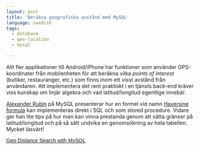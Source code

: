 ```yaml
---
layout: post
title: 'Beräkna geografiska avstånd med MySQL'
language: swedish
tags:
  - database
  - geo-location
  - mysql

---
```


<p>Allt fler applikationer till Android/iPhone har funktioner som använder GPS-koordinater från mobilenheten för att beräkna vilka <i>points of interest</i> (butiker, restauranger, etc.) som finns inom ett visst avstånd från användaren. Att implementera det rent praktiskt i en tjänsts back-end kräver viss kunskap om linjär algebra och vad latitud/longitud egentlige innebär.</p>

<p><a href="http://www.arubin.org/blog/" target="_blank">Alexander Rubin</a> på MySQL presenterar hur en formel vid namn <a href="http://en.wikipedia.org/wiki/Haversine_formula" target="_blank">Haversine formula</a> kan implementeras direkt i SQL och som stored procedure. Vidare ger han lite tips på hur man kan vinna prestanda genom att sätta gränser på latitud/longitud och på så sätt undvika en genomsökning av hela tabellen. Mycket läsvärt!</p>

<a title="View Geo Distance Search with MySQL on Scribd" href="http://www.scribd.com/doc/2569355/Geo-Distance-Search-with-MySQL" style="margin: 12px auto 6px auto; font-family: Helvetica,Arial,Sans-serif; font-style: normal; font-variant: normal; font-weight: normal; font-size: 14px; line-height: normal; font-size-adjust: none; font-stretch: normal; -x-system-font: none; display: block; text-decoration: underline;">Geo Distance Search with MySQL</a>